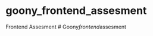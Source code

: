 # goony_frontend_assesment
 Frontend Assesment
#   G o o n y _ f r o n t e n d _ a s s e s m e n t  
 